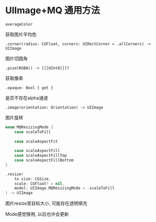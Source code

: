 # UIImage+MQ 通用方法


```
averageColor
```

获取图片平均色



```
.corner(radius: CGFloat, corners: UIRectCorner = .allCorners) -> UIImage
```

图片切圆角



```
.pixelRGBA() -> [[[UInt8]]]?
```

获取像素



```
.opaque: Bool { get }
```

是否不存在alpha通道



```
.image(orientation: Orientation) -> UIImage
```

图片旋转



```swift
enum MQResizingMode {
    case scaleToFill
    
    case scaleAspectFit
    
    case scaleAspectFill
    case scaleAspectFillTop
    case scaleAspectFillBottom
}

.resize(
    to size: CGSize,
    scale: CGFloat? = nil,
    model: UIImage.MQResizingMode = .scaleToFill
) -> UIImage
```

图片resize至目标大小, 可能存在透明填充

Mode感觉够用, 以后也许会更新